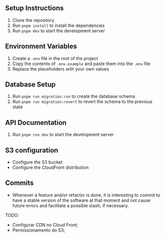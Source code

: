## Setup Instructions

1. Clone the repository
2. Run `pnpm install` to install the dependencies
3. Run `pnpm dev` to start the development server

## Environment Variables

1. Create a `.env` file in the root of the project
2. Copy the contents of `.env.example` and paste them into the `.env` file
3. Replace the placeholders with your own values

## Database Setup

1. Run `pnpm run migration:run` to create the database schema
2. Run `pnpm run migration:revert` to revert the schema to the previous state

## API Documentation

1. Run `pnpm run dev` to start the development server


## S3 configuration

- Configure the S3 bucket
- Configure the CloudFront distribution


## Commits

- Whenever a feature and/or refactor is done, it is interesting to commit to have a stable version of the software at that moment and not cause future errors and facilitate a possible stash, if necessary.

TODO:
- Configurar CDN no Cloud Front;
- Permissionamento do S3;